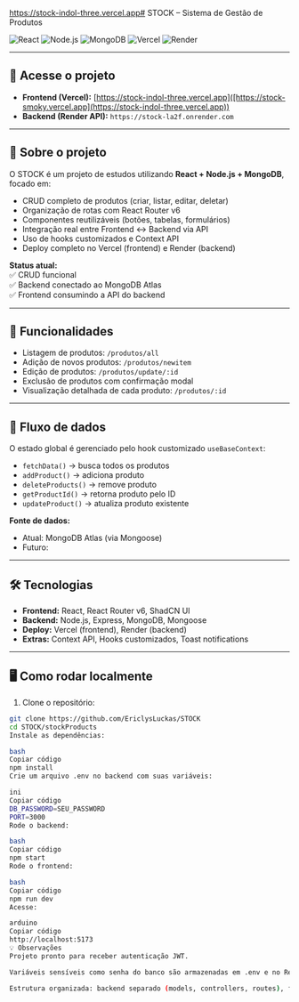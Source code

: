 https://stock-indol-three.vercel.app# STOCK – Sistema de Gestão de Produtos

![React](https://img.shields.io/badge/React-20232A?style=for-the-badge&logo=react&logoColor=61DAFB)
![Node.js](https://img.shields.io/badge/Node.js-339933?style=for-the-badge&logo=nodedotjs&logoColor=white)
![MongoDB](https://img.shields.io/badge/MongoDB-47A248?style=for-the-badge&logo=mongodb&logoColor=white)
![Vercel](https://img.shields.io/badge/Vercel-000000?style=for-the-badge&logo=vercel&logoColor=white)
![Render](https://img.shields.io/badge/Render-00B0F0?style=for-the-badge&logo=render&logoColor=white)

---

## 🔗 Acesse o projeto

- **Frontend (Vercel):** [https://stock-indol-three.vercel.app]([https://stock-smoky.vercel.app](https://stock-indol-three.vercel.app))  
- **Backend (Render API):** `https://stock-la2f.onrender.com`  

---

## 🧩 Sobre o projeto

O STOCK é um projeto de estudos utilizando **React + Node.js + MongoDB**, focado em:

- CRUD completo de produtos (criar, listar, editar, deletar)
- Organização de rotas com React Router v6
- Componentes reutilizáveis (botões, tabelas, formulários)
- Integração real entre Frontend ↔ Backend via API
- Uso de hooks customizados e Context API
- Deploy completo no Vercel (frontend) e Render (backend)

**Status atual:**  
✅ CRUD funcional  
✅ Backend conectado ao MongoDB Atlas  
✅ Frontend consumindo a API do backend  



---

## 🚀 Funcionalidades

- Listagem de produtos: `/produtos/all`  
- Adição de novos produtos: `/produtos/newitem`  
- Edição de produtos: `/produtos/update/:id`  
- Exclusão de produtos com confirmação modal  
- Visualização detalhada de cada produto: `/produtos/:id`  

---

## 🔄 Fluxo de dados

O estado global é gerenciado pelo hook customizado `useBaseContext`:

- `fetchData()` → busca todos os produtos  
- `addProduct()` → adiciona produto  
- `deleteProducts()` → remove produto  
- `getProductId()` → retorna produto pelo ID  
- `updateProduct()` → atualiza produto existente  

**Fonte de dados:**  
- Atual: MongoDB Atlas (via Mongoose)  
- Futuro: 

---

## 🛠️ Tecnologias

- **Frontend:** React, React Router v6, ShadCN UI  
- **Backend:** Node.js, Express, MongoDB, Mongoose  
- **Deploy:** Vercel (frontend), Render (backend)  
- **Extras:** Context API, Hooks customizados, Toast notifications  

---

## 🖥️ Como rodar localmente

1. Clone o repositório:

```bash
git clone https://github.com/EriclysLuckas/STOCK
cd STOCK/stockProducts
Instale as dependências:

bash
Copiar código
npm install
Crie um arquivo .env no backend com suas variáveis:

ini
Copiar código
DB_PASSWORD=SEU_PASSWORD
PORT=3000
Rode o backend:

bash
Copiar código
npm start
Rode o frontend:

bash
Copiar código
npm run dev
Acesse:

arduino
Copiar código
http://localhost:5173
💡 Observações
Projeto pronto para receber autenticação JWT.

Variáveis sensíveis como senha do banco são armazenadas em .env e no Render Environment Variables.

Estrutura organizada: backend separado (models, controllers, routes), frontend modularizado por páginas e componentes.
